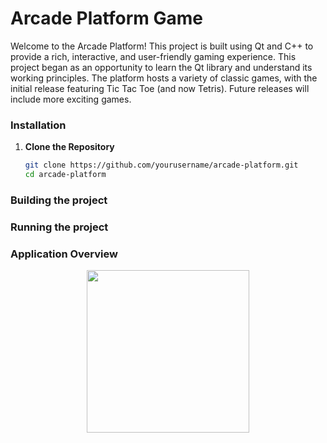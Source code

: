 # Arcade Platform Game

Welcome to the Arcade Platform! This project is built using Qt and C++ to provide a rich, interactive, and user-friendly gaming experience. This project began as an opportunity to learn the Qt library and understand its working principles. The platform hosts a variety of classic games, with the initial release featuring Tic Tac Toe (and now Tetris). Future releases will include more exciting games.

### Installation

1. **Clone the Repository**
   ```bash
   git clone https://github.com/yourusername/arcade-platform.git
   cd arcade-platform

### Building the project

### Running the project

### Application Overview
<p align="center">
    <!-- <img src=".Images/TicTacToe/Samples/TicTacToe.gif" height="260">  -->
    <img src="https://github.com/mataruzz/ArcadePlayground/blob/main/Images/TicTacToe/Samples/TicTacToe.gif" height="260">
</p>

<!-- ![Alt Text](.Images/TicTacToe/Samples/TicTacToe.gif) -->

